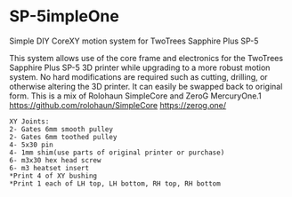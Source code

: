 # SP-5impleOne
Simple DIY CoreXY motion system for TwoTrees Sapphire Plus SP-5

This system allows use of the core frame and electronics for the TwoTrees Sapphire Plus SP-5 3D printer while upgrading to a more robust motion system.
No hard modifications are required such as cutting, drilling, or otherwise altering the 3D printer. It can easily be swapped back to original form. 
This is a mix of Rolohaun SimpleCore and ZeroG MercuryOne.1
  https://github.com/rolohaun/SimpleCore
  https://zerog.one/

	XY Joints:
	2- Gates 6mm smooth pulley
	2- Gates 6mm toothed pulley
	4- 5x30 pin
	4- 1mm shim(use parts of original printer or purchase)
	6- m3x30 hex head screw
	6- m3 heatset insert
	*Print 4 of XY bushing
	*Print 1 each of LH top, LH bottom, RH top, RH bottom
